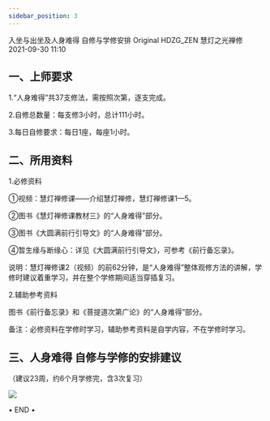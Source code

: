 ```yaml
---
sidebar_position: 3
---
```



入坐与出坐及人身难得 自修与学修安排
Original HDZG_ZEN 慧灯之光禅修 2021-09-30 11:10


## 一、上师要求

1.“人身难得”共37支修法，需按照次第，逐支完成。

2.自修总数量：每支修3小时，总计111小时。

3.每日自修要求：每日1座，每座1小时。



## 二、所用资料

1.必修资料

①视频：慧灯禅修课——介绍慧灯禅修，慧灯禅修课1—5。

②图书《慧灯禅修课教材三》的“人身难得”部分。

③图书《大圆满前行引导文》的“人身难得”部分。

④暂生缘与断缘心：详见《大圆满前行引导文》，可参考《前行备忘录》。



说明：慧灯禅修课2（视频）的前62分钟，是“人身难得”整体观修方法的讲解，学修时建议着重学习，并在整个学修期间适当穿插复习。



2.辅助参考资料

图书《前行备忘录》和《菩提道次第广论》的“人身难得”部分。



备注：必修资料在学修时学习，辅助参考资料是自学内容，不在学修时学习。



## 三、人身难得 自修与学修的安排建议

（建议23周，约6个月学修完，含3次复习）

![](/img/4jx_rsnd_1.png)

• END •
